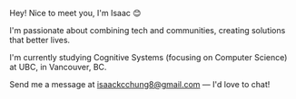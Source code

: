 Hey! Nice to meet you, I'm Isaac 😊

I'm passionate about combining tech and communities, creating solutions that better lives.

I'm currently studying Cognitive Systems (focusing on Computer Science) at UBC, in Vancouver, BC.

Send me a message at isaackcchung8@gmail.com — I'd love to chat!
